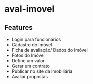 # aval-imovel

## Features

- Login para funcionários
- Cadastro do Imóvel
- Ficha de avaliação/ Dados do Imóvel
- Fotos do Imóvel
- Define um valor
- Gerar um contrato
- Publicar no site da imobiliária
- Avaliar propostas
